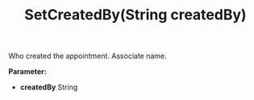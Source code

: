﻿---
uid: crmscript_ref_NSAppointment_SetCreatedBy
title: SetCreatedBy(String createdBy)
intellisense: NSAppointment.SetCreatedBy
keywords: NSAppointment, GetCreatedBy
so.topic: reference
---

Who created the appointment. Associate name.

**Parameter:** 
 - **createdBy** String

